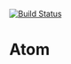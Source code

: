[![Build Status](https://travis-ci.org/yocos/Atom.svg?branch=master)](https://travis-ci.org/yocos/Atom)

# Atom
